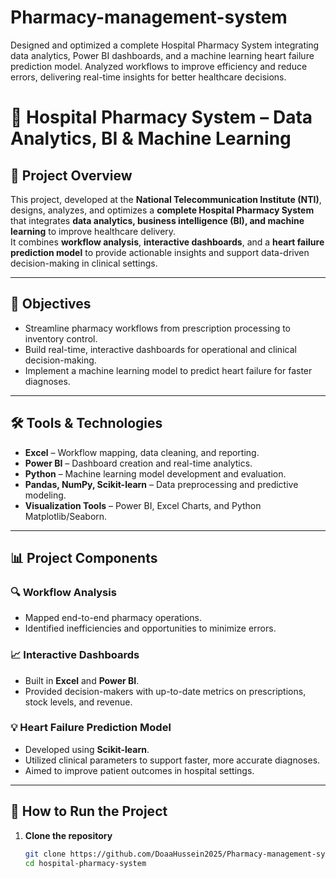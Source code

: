 # Pharmacy-management-system
Designed and optimized a complete Hospital Pharmacy System integrating data analytics, Power BI dashboards, and a machine learning heart failure prediction model. Analyzed workflows to improve efficiency and reduce errors, delivering real-time insights for better healthcare decisions.
# 🏥 Hospital Pharmacy System – Data Analytics, BI & Machine Learning

## 📌 Project Overview
This project, developed at the **National Telecommunication Institute (NTI)**, designs, analyzes, and optimizes a **complete Hospital Pharmacy System** that integrates **data analytics, business intelligence (BI), and machine learning** to improve healthcare delivery.  
It combines **workflow analysis**, **interactive dashboards**, and a **heart failure prediction model** to provide actionable insights and support data-driven decision-making in clinical settings.

---

## 🎯 Objectives
- Streamline pharmacy workflows from prescription processing to inventory control.
- Build real-time, interactive dashboards for operational and clinical decision-making.
- Implement a machine learning model to predict heart failure for faster diagnoses.

---

## 🛠️ Tools & Technologies
- **Excel** – Workflow mapping, data cleaning, and reporting.
- **Power BI** – Dashboard creation and real-time analytics.
- **Python** – Machine learning model development and evaluation.
- **Pandas, NumPy, Scikit-learn** – Data preprocessing and predictive modeling.
- **Visualization Tools** – Power BI, Excel Charts, and Python Matplotlib/Seaborn.

---

## 📊 Project Components
### 🔍 Workflow Analysis
- Mapped end-to-end pharmacy operations.
- Identified inefficiencies and opportunities to minimize errors.

### 📈 Interactive Dashboards
- Built in **Excel** and **Power BI**.
- Provided decision-makers with up-to-date metrics on prescriptions, stock levels, and revenue.

### 💡 Heart Failure Prediction Model
- Developed using **Scikit-learn**.
- Utilized clinical parameters to support faster, more accurate diagnoses.
- Aimed to improve patient outcomes in hospital settings.

---

## 🚀 How to Run the Project
1. **Clone the repository**  
   ```bash
   git clone https://github.com/DoaaHussein2025/Pharmacy-management-system-.git
   cd hospital-pharmacy-system

